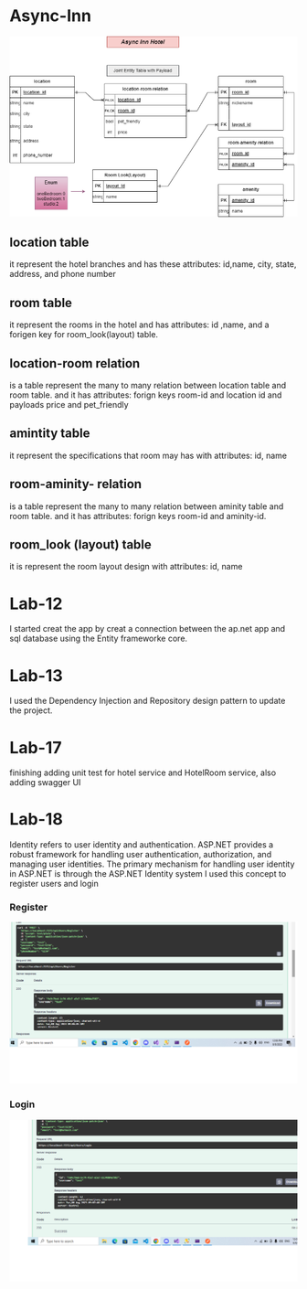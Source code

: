 # Async-Inn

![ERDs](ERDs.png)

## location table
it represent the hotel branches and has these attributes:  id,name, city, state, address, and phone number
## room table
it represent the rooms in the hotel and has attributes: id ,name, and a forigen key for room_look(layout) table.
## location-room relation
is a table represent the many to many relation between location table and room table. and it has attributes: forign keys  room-id and location id and payloads price and pet_friendly

## amintity table
it represent the specifications that room may has with attributes: id, name
## room-aminity- relation
is a table represent the many to many relation between aminity table and room table. and it has attributes: forign keys  room-id and aminity-id.

## room_look (layout) table
it is represent the room layout design with attributes: id, name

# Lab-12

I started creat the app by creat a connection between the ap.net app and sql database using the Entity frameworke core. 

# Lab-13
I used the Dependency Injection and Repository design pattern to update the project.

# Lab-17
finishing adding unit test for hotel service and HotelRoom service, also adding swagger UI

# Lab-18
Identity refers to user identity and authentication. ASP.NET provides a robust framework for handling user authentication, authorization, and managing user identities. The primary mechanism for handling user identity in ASP.NET is through the ASP.NET Identity system
I used this concept to register users and login
### Register
![](lab-18-1.png)

### Login
![](lab-18-2.png)

